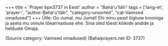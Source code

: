+++
title = 'Prayer bpn3737 in Eesti'
author = "Bahá'u'lláh"
tags = ['lang-et', 'prayer-', "author-Bahá'u'lláh", "category-unsorted", "cat-Vaimsed omadused"]
+++
Ütle: Oo Jumal, mu Jumal! Ehi minu pead õigluse krooniga ja aseta mu oimule tõearmastuse ehe. Sina oled tõesti kõikide andide ja helduste Omaja.

(Source category: Vaimsed omadused)
(Bahaiprayers.net ID: 3737)
